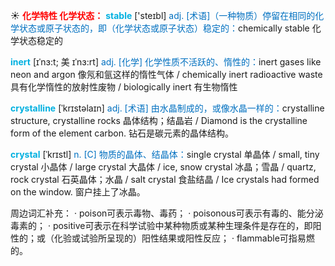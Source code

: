 ☀ <font color="red">**化学特性 化学状态：**</font>
<font color="sky blue">**stable**</font> ['steɪbl] 
<font color="#0070c0">adj. [术语]（一种物质）停留在相同的化学状态或原子状态的，即（化学状态或原子状态）稳定的：</font>chemically stable 化学状态稳定的
            
<font color="sky blue">**inert**</font> [ɪˈnɜ:t; 美 ɪˈnɜ:rt]
<font color="#0070c0">adj. [化学] 化学性质不活跃的、惰性的：</font>inert gases like neon and argon 像氖和氩这样的惰性气体 / chemically inert radioactive waste 具有化学惰性的放射性废物 / biologically inert 有生物惰性          

<font color="sky blue">**crystalline**</font> [ˈkrɪstəlaɪn]
<font color="#0070c0">adj. [术语] 由水晶制成的，或像水晶一样的：</font>crystalline structure, crystalline rocks 晶体结构；结晶岩 / Diamond is the crystalline form of the element carbon. 钻石是碳元素的晶体结构。
           
<font color="sky blue">**crystal**</font> [ˈkrɪstl]
<font color="#0070c0">n. [C] 物质的晶体、结晶体：</font>single crystal 单晶体 / small, tiny crystal 小晶体 / large crystal 大晶体 / ice, snow crystal 冰晶；雪晶 / quartz, rock crystal 石英晶体；水晶 / salt crystal 食盐结晶 / Ice crystals had formed on the window. 窗户挂上了冰晶。

周边词汇补充：
· poison可表示毒物、毒药；
· poisonous可表示有毒的、能分泌毒素的；
· positive可表示在科学试验中某种物质或某种生理条件是存在的，即阳性的；或（化验或试验所呈现的）阳性结果或阳性反应；
· flammable可指易燃的。
